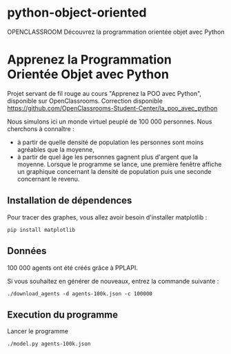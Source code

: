 # python-object-oriented
OPENCLASSROOM Découvrez la programmation orientée objet avec Python


# Apprenez la Programmation Orientée Objet avec Python

Projet servant de fil rouge au cours "Apprenez la POO avec Python", disponible sur OpenClassrooms.
Correction disponible https://github.com/OpenClassrooms-Student-Center/la_poo_avec_python

Nous simulons ici un monde virtuel peuplé de 100 000 personnes. Nous cherchons à connaître :

- à partir de quelle densité de population les personnes sont moins agréables que la moyenne,
- à partir de quel âge les personnes gagnent plus d'argent que la moyenne.
Lorsque le programme se lance, une première fenêtre affiche un graphique concernant la densité de population puis une seconde concernant le revenu.

## Installation de dépendences
Pour tracer des graphes, vous allez avoir besoin d'installer matplotlib :

```
pip install matplotlib
```

## Données
100 000 agents ont été créés grâce à PPLAPI.

Si vous souhaitez en générer de nouveaux, entrez la commande suivante :

```
./download_agents -d agents-100k.json -c 100000
```

## Execution du programme

Lancer le programme
```
./model.py agents-100k.json
```
